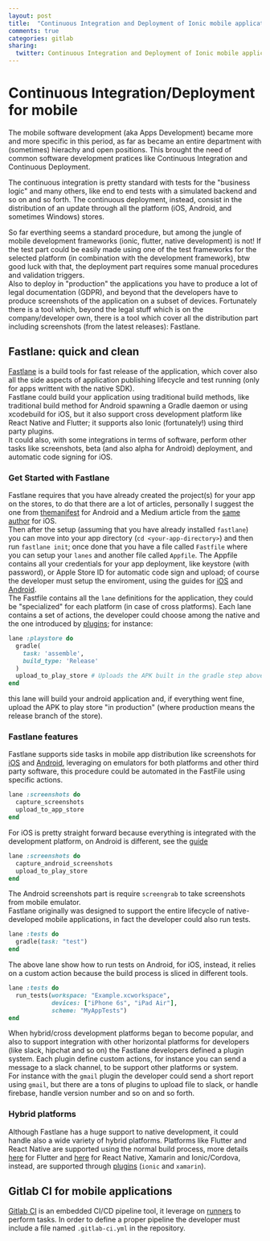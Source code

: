 ```yaml
---
layout: post
title:  "Continuous Integration and Deployment of Ionic mobile applications with Gitlab CI and Fastlane"
comments: true
categories: gitlab
sharing:
  twitter: Continuous Integration and Deployment of Ionic mobile applications with \@gitlab CI and Fastlane
---
```


# Continuous Integration/Deployment for mobile

The mobile software development (aka Apps Development) became more and more specific in this period, as far as became an entire department with (sometimes) hierachy and open positions. This brought the need of common software development pratices like Continuous Integration and Continuous Deployment.

The continuous integration is pretty standard with tests for the "business logic" and many others, like end to end tests with a simulated backend and so on and so forth.
The continuous deployment, instead, consist in the distribution of an update through all the platform (iOS, Android, and sometimes Windows) stores. 

So far everthing seems a standard procedure, but among the jungle of mobile development frameworks (ionic, flutter, native development) is not! If the test part could be easily made using one of the test frameworks for the selected platform (in combination with the development framework), btw good luck with that, the deployment part requires some manual procedures and validation triggers.  
Also to deploy in "production" the applications you have to produce a lot of legal documentation (GDPR), and beyond that the developers have to produce screenshots of the application on a subset of devices.
Fortunately there is a tool which, beyond the legal stuff which is on the company/developer own, there is a tool which cover all the distribution part including screenshots (from the latest releases): Fastlane.

## Fastlane: quick and clean 

[Fastlane](https://fastlane.tools/) is a build tools for fast release of the application, which cover also all the side aspects of application publishing lifecycle and test running (only for apps writtent with the native SDK).  
Fastlane could build your application using traditional build methods, like traditional build method for Android spawning a Gradle daemon or using xcodebuild for iOS, but it also support cross development platform like React Native and Flutter; it supports also Ionic (fortunately!) using third party plugins.  
It could also, with some integrations in terms of software, perform other tasks like screenshots, beta (and also alpha for Android) deployment, and automatic code signing for iOS.

### Get Started with Fastlane

Fastlane requires that you have already created the project(s) for your app on the stores, to do that there are a lot of articles, personally I suggest the one from [themanifest](https://themanifest.com/app-developmenthow-publish-app-google-play-step-step-guide) for Android and a Medium article from the [same author](https://medium.com/@the_manifest/how-to-publish-your-app-on-apples-app-store-in-2018-f76f22a5c33a) for iOS.  
Then after the setup (assuming that you have already installed ``fastlane``) you can move into your app directory (``cd <your-app-directory>``) and then run ``fastlane init``; once done that you have a file called ``Fastfile`` where you can setup your ``lanes`` and another file called ``Appfile``. 
The Appfile contains all your credentials for your app deployment, like keystore (with password), or Apple Store ID for automatic code sign and upload; of course the developer must setup the enviroment, using the guides for [iOS](https://docs.fastlane.tools/getting-started/ios/setup/) and [Android](https://docs.fastlane.tools/getting-started/android/setup/).  
The Fastfile contains all the ``lane`` definitions for the application, they could be "specialized" for each platform (in case of cross platforms). Each lane contains a set of actions, the developer could choose among the native and the one introduced by [plugins](plugin); for instance:

```ruby
lane :playstore do
  gradle(
    task: 'assemble',
    build_type: 'Release'
  )
  upload_to_play_store # Uploads the APK built in the gradle step above and releases it to all production users
end
```
this lane will build your android application and, if everything went fine, upload the APK to play store "in production" (where production means the release branch of the store). 

### Fastlane features

Fastlane supports side tasks in mobile app distribution like screenshots for [iOS](https://docs.fastlane.tools/getting-started/ios/screenshots/) and [Android](https://docs.fastlane.tools/getting-started/android/screenshots/), leveraging on emulators for both platforms and other third party software, this procedure could be automated in the FastFile using specific actions.

```ruby
lane :screenshots do
  capture_screenshots
  upload_to_app_store
end
```
For iOS is pretty straight forward because everything is integrated with the development platform, on Android is different, see the [guide](https://docs.fastlane.tools/getting-started/android/screenshots/)

```ruby
lane :screenshots do
  capture_android_screenshots
  upload_to_play_store
end
```
The Android screenshots part is require ``screengrab`` to take screenshots from mobile emulator.  
Fastlane originally was designed to support the entire lifecycle of native-developed mobile applications, in fact the developer could also run tests.  

```ruby
lane :tests do
  gradle(task: "test")
end
```
The above lane show how to run tests on Android, for iOS, instead, it relies on a custom action because the build process is sliced in different tools.

```ruby
lane :tests do
  run_tests(workspace: "Example.xcworkspace",
            devices: ["iPhone 6s", "iPad Air"],
            scheme: "MyAppTests")
end
```
When hybrid/cross development platforms began to become popular, and also to support integration with other horizontal platforms for developers (like slack, hipchat and so on) the Fastlane developers defined a plugin system. Each plugin define custom actions, for instance you can send a message to a slack channel, to be support other platforms or system.  
For instance with the ``gmail`` plugin the developer could send a short report using ``gmail``, but there are a tons of plugins to upload file to slack, or handle firebase, handle version number and so on and so forth.

### Hybrid platforms

Although Fastlane has a huge support to native development, it could handle also a wide variety of hybrid platforms. Platforms like Flutter and React Native are supported using the normal build process, more details [here](https://flutter.dev/docs/deployment/fastlane-cd) for Flutter and [here](https://carloscuesta.me/blog/shipping-react-native-apps-with-fastlane/) for React Native, Xamarin and Ionic/Cordova, instead, are supported through [plugins](https://docs.fastlane.tools/plugins/available-plugins/) (``ionic`` and ``xamarin``).

## Gitlab CI for mobile applications

[Gitlab CI](https://www.google.com/search?q=gitlab+ci&oq=gitlab+ci&aqs=chrome..69i57j69i60l5.2173j0j4&sourceid=chrome&ie=UTF-8) is an embedded CI/CD pipeline tool, it leverage on [runners](https://docs.gitlab.com/runner/) to perform tasks. In order to define a proper pipeline the developer must include a file named ``.gitlab-ci.yml`` in the repository. 

